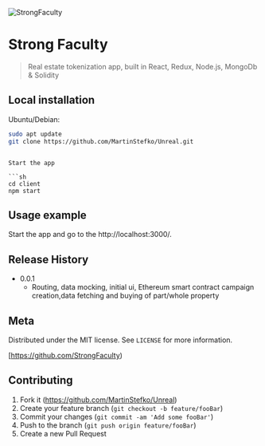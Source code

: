 

![StrongFaculty](/client/public/images/sf-logo.png)
# Strong Faculty

> Real estate tokenization app, built in React, Redux, Node.js, MongoDb & Solidity




## Local installation 

Ubuntu/Debian:

```sh
sudo apt update
git clone https://github.com/MartinStefko/Unreal.git
```


```

Start the app

```sh
cd client
npm start
```

## Usage example

Start the app and go to the http://localhost:3000/.


## Release History

* 0.0.1
    * Routing, data mocking, initial ui, Ethereum smart contract campaign creation,data fetching and buying of part/whole property


## Meta

Distributed under the MIT license. See ``LICENSE`` for more information.

[https://github.com/StrongFaculty)


## Contributing

1. Fork it (<https://github.com/MartinStefko/Unreal>)
2. Create your feature branch (`git checkout -b feature/fooBar`)
3. Commit your changes (`git commit -am 'Add some fooBar'`)
4. Push to the branch (`git push origin feature/fooBar`)
5. Create a new Pull Request